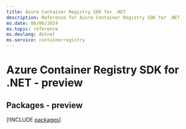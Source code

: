 ```yaml
---
title: Azure Container Registry SDK for .NET
description: Reference for Azure Container Registry SDK for .NET
ms.date: 06/06/2024
ms.topic: reference
ms.devlang: dotnet
ms.service: containerregistry
---
```

# Azure Container Registry SDK for .NET - preview
## Packages - preview
[!INCLUDE [packages](container-registry-index.md)]